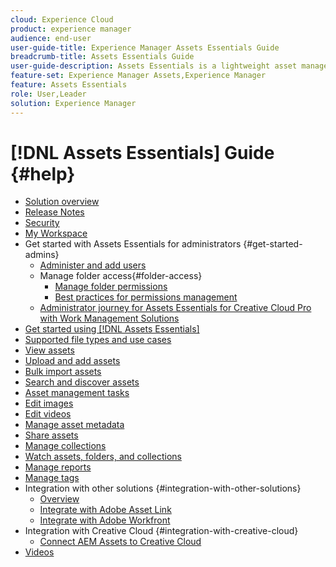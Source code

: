 ```yaml
---
cloud: Experience Cloud
product: experience manager
audience: end-user
user-guide-title: Experience Manager Assets Essentials Guide
breadcrumb-title: Assets Essentials Guide
user-guide-description: Assets Essentials is a lightweight asset management solution that works from within other Experience Cloud applications.
feature-set: Experience Manager Assets,Experience Manager
feature: Assets Essentials
role: User,Leader
solution: Experience Manager
---
```


# [!DNL Assets Essentials] Guide {#help}

+ [Solution overview](introduction.md)
+ [Release Notes](release-notes.md)
+ [Security](security-overview.md)
+ [My Workspace](my-workspace.md)
+ Get started with Assets Essentials for administrators {#get-started-admins}
  + [Administer and add users](deploy-administer.md)
  + Manage folder access{#folder-access}
    + [Manage folder permissions](manage-permissions.md)
    + [Best practices for permissions management](permission-management-best-practices.md)
  + [Administrator journey for Assets Essentials for Creative Cloud Pro with Work Management Solutions](assets-essentials-cc-pro-work-management-admin-journey.md)    
+ [Get started using [!DNL Assets Essentials]](get-started.md)
+ [Supported file types and use cases](supported-file-formats.md)
+ [View assets](navigate-view.md)
+ [Upload and add assets](add-delete.md)
+ [Bulk import assets](bulk-import-assets-view.md)
+ [Search and discover assets](search.md)
+ [Asset management tasks](manage-organize.md)
+ [Edit images](edit-images.md)
+ [Edit videos](edit-videos.md)
+ [Manage asset metadata](metadata.md)
+ [Share assets](share-links-for-assets.md)
+ [Manage collections](manage-collections.md)
+ [Watch assets, folders, and collections](manage-notifications.md)
+ [Manage reports](manage-reports.md)
+ [Manage tags](tagging-management.md)
+ Integration with other solutions {#integration-with-other-solutions}
  + [Overview](integration.md)
  + [Integrate with Adobe Asset Link](integrate-with-creative-cloud.md)
  + [Integrate with Adobe Workfront](integrate-with-workfront.md)
+ Integration with Creative Cloud {#integration-with-creative-cloud}
  + [Connect AEM Assets to Creative Cloud](connect-assets-with-creative-cloud.md)
+ [Videos](https://experienceleague.adobe.com/docs/experience-manager-learn/assets-essentials/overview.html)
